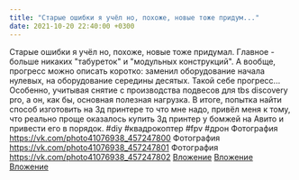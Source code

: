 ```yaml
---
title: "Старые ошибки я учёл но, похоже, новые тоже придум..."
date: 2021-10-20 22:40:00 +0300
---
```


Старые ошибки я учёл но, похоже, новые тоже придумал. Главное - больше никаких "табуреток" и "модульных конструкций". А вообще, прогресс можно описать коротко: заменил оборудование начала нулевых, на оборудование середины десятых. Такой себе прогресс...
Особенно, учитывая снятие с производства подвесов для tbs discovery pro, а он, как бы, основная полезная нагрузка. В итоге, попытка найти способ изготовить на 3д принтере то что мне надо, привёл меня к тому, что реально проще оказалось купить 3д принтер у бомжей на Авито и привести его в порядок.
#diy #квадрокоптер #fpv #дрон
Фотография
<a class="vk-attach" href="https://vk.com/photo41076938_457247800">https://vk.com/photo41076938_457247800</a>
Фотография
<a class="vk-attach" href="https://vk.com/photo41076938_457247801">https://vk.com/photo41076938_457247801</a>
Фотография
<a class="vk-attach" href="https://vk.com/photo41076938_457247802">https://vk.com/photo41076938_457247802</a>
<a class="vk-attach" href="https://vk.com/photo41076938_457247800">Вложение</a>
<a class="vk-attach" href="https://vk.com/photo41076938_457247801">Вложение</a>
<a class="vk-attach" href="https://vk.com/photo41076938_457247802">Вложение</a>

